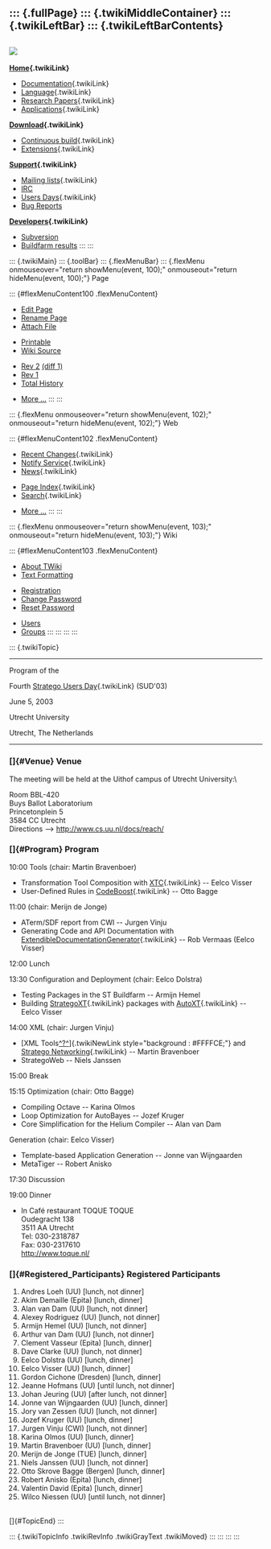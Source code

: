 ::: {.fullPage}
::: {.twikiMiddleContainer}
::: {.twikiLeftBar}
::: {.twikiLeftBarContents}
  ----------------------------------------------------------------------------------
  [![](../pub/Stratego/StrategoLogo/StrategoLogoTextlessWhite-100px.png)](WebHome)
  ----------------------------------------------------------------------------------

**[Home](WebHome){.twikiLink}**

-   [Documentation](StrategoDocumentation){.twikiLink}
-   [Language](StrategoLanguage){.twikiLink}
-   [Research Papers](StrategoPublications){.twikiLink}
-   [Applications](StrategoApplication){.twikiLink}

**[Download](StrategoDownload){.twikiLink}**

-   [Continuous build](ContinuousBuild){.twikiLink}
-   [Extensions](AdditionalPackageDownload){.twikiLink}

**[Support](StrategoSupport){.twikiLink}**

-   [Mailing lists](MailingList){.twikiLink}
-   [IRC](irc://irc.freenode.net/#stratego)
-   [Users Days](StrategoUsersDay){.twikiLink}
-   [Bug Reports](http://yellowgrass.org/project/StrategoXT)

**[Developers](StrategoDev){.twikiLink}**

-   [Subversion](https://svn.strategoxt.org/repos/StrategoXT/strategoxt/trunk)
-   [Buildfarm
    results](http://hydra.nixos.org/jobset/strategoxt/strategoxt-release/all)
:::
:::

::: {.twikiMain}
::: {.toolBar}
::: {.flexMenuBar}
::: {.flexMenu onmouseover="return showMenu(event, 100);" onmouseout="return hideMenu(event, 100);"}
Page

::: {#flexMenuContent100 .flexMenuContent}
-   [Edit
    Page](http://www.program-transformation.org/edit/Stratego/FourthStrategoUsersDayProgram?t=1536825582)
-   [Rename
    Page](http://www.program-transformation.org/rename/Stratego/FourthStrategoUsersDayProgram)
-   [Attach
    File](http://www.program-transformation.org/attach/Stratego/FourthStrategoUsersDayProgram)

<!-- -->

-   [Printable](http://www.program-transformation.org/view/Stratego/FourthStrategoUsersDayProgram?skin=print.pattern)
-   [Wiki
    Source](http://www.program-transformation.org/view/Stratego/FourthStrategoUsersDayProgram?skin=text&raw=on&contenttype=text/plain)

<!-- -->

-   [Rev
    2](http://www.program-transformation.org/view/Stratego/FourthStrategoUsersDayProgram?rev=1.2)
    [(diff 1)](http://www.program-transformation.org/rdiff/Stratego/FourthStrategoUsersDayProgram?rev1=1.2&rev2=1.1)
-   [Rev
    1](http://www.program-transformation.org/view/Stratego/FourthStrategoUsersDayProgram?rev=1.1)
-   [Total
    History](http://www.program-transformation.org/rdiff/Stratego/FourthStrategoUsersDayProgram)

<!-- -->

-   [More
    \...](http://www.program-transformation.org/oops/Stratego/FourthStrategoUsersDayProgram?template=oopsmore&param1=1.2&param2=1.2)
:::
:::

::: {.flexMenu onmouseover="return showMenu(event, 102);" onmouseout="return hideMenu(event, 102);"}
Web

::: {#flexMenuContent102 .flexMenuContent}
-   [Recent Changes](WebChanges){.twikiLink}
-   [Notify Service](WebNotify){.twikiLink}
-   [News](WebNews){.twikiLink}

<!-- -->

-   [Page Index](WebIndex){.twikiLink}
-   [Search](WebSearch){.twikiLink}

<!-- -->

-   [More
    \...](http://www.program-transformation.org/oops/Stratego/FourthStrategoUsersDayProgram?template=oopsmore&param1=1.2&param2=1.2)
:::
:::

::: {.flexMenu onmouseover="return showMenu(event, 103);" onmouseout="return hideMenu(event, 103);"}
Wiki

::: {#flexMenuContent103 .flexMenuContent}
-   [About
    TWiki](http://www.program-transformation.org/view/TWiki/WebHome)
-   [Text
    Formatting](http://www.program-transformation.org/view/TWiki/TextFormattingRules)

<!-- -->

-   [Registration](http://www.program-transformation.org/view/TWiki/TWikiRegistration)
-   [Change
    Password](http://www.program-transformation.org/view/TWiki/ChangePassword)
-   [Reset
    Password](http://www.program-transformation.org/view/TWiki/ResetPassword)

<!-- -->

-   [Users](http://www.program-transformation.org/view/Main/TWikiUsers)
-   [Groups](http://www.program-transformation.org/view/Main/TWikiGroups)
:::
:::
:::
:::

::: {.twikiTopic}

------------------------------------------------------------------------

Program of the

Fourth [Stratego Users Day](StrategoUsersDay){.twikiLink} (SUD\'03)

June 5, 2003

Utrecht University

Utrecht, The Netherlands

------------------------------------------------------------------------

### []{#Venue} Venue

The meeting will be held at the Uithof campus of Utrecht University:\

Room BBL-420\
Buys Ballot Laboratorium\
Princetonplein 5\
3584 CC Utrecht\
Directions \--\> <http://www.cs.uu.nl/docs/reach/>

### []{#Program} Program

10:00 Tools (chair: Martin Bravenboer)

-   Transformation Tool Composition with [XTC](XTC){.twikiLink} \--
    Eelco Visser
-   User-Defined Rules in [CodeBoost](CodeBoost){.twikiLink} \-- Otto
    Bagge

11:00 (chair: Merijn de Jonge)

-   ATerm/SDF report from CWI \-- Jurgen Vinju
-   Generating Code and API Documentation with
    [ExtendibleDocumentationGenerator](ExtendibleDocumentationGenerator){.twikiLink}
    \-- Rob Vermaas (Eelco Visser)

12:00 Lunch

13:30 Configuration and Deployment (chair: Eelco Dolstra)

-   Testing Packages in the ST Buildfarm \-- Armijn Hemel
-   Building [StrategoXT](StrategoXT){.twikiLink} packages with
    [AutoXT](AutoXT){.twikiLink} \-- Eelco Visser

14:00 XML (chair: Jurgen Vinju)

-   [XML
    Tools[^?^](http://www.program-transformation.org/edit/Stratego/XmlTools?topicparent=Stratego.FourthStrategoUsersDayProgram)]{.twikiNewLink
    style="background : #FFFFCE;"} and [Stratego
    Networking](StrategoNetworking){.twikiLink} \-- Martin Bravenboer
-   StrategoWeb \-- Niels Janssen

15:00 Break

15:15 Optimization (chair: Otto Bagge)

-   Compiling Octave \-- Karina Olmos
-   Loop Optimization for AutoBayes \-- Jozef Kruger
-   Core Simplification for the Helium Compiler \-- Alan van Dam

Generation (chair: Eelco Visser)

-   Template-based Application Generation \-- Jonne van Wijngaarden
-   MetaTiger \-- Robert Anisko

17:30 Discussion

19:00 Dinner

-   In Café restaurant TOQUE TOQUE\
    Oudegracht 138\
    3511 AA Utrecht\
    Tel: 030-2318787\
    Fax: 030-2317610\
    <http://www.toque.nl/>

### []{#Registered_Participants} Registered Participants

1.  Andres Loeh (UU) \[lunch, not dinner\]
2.  Akim Demaille (Epita) \[lunch, dinner\]
3.  Alan van Dam (UU) \[lunch, not dinner\]
4.  Alexey Rodriguez (UU) \[lunch, not dinner\]
5.  Armijn Hemel (UU) \[lunch, not dinner\]
6.  Arthur van Dam (UU) \[lunch, not dinner\]
7.  Clement Vasseur (Epita) \[lunch, dinner\]
8.  Dave Clarke (UU) \[lunch, not dinner\]
9.  Eelco Dolstra (UU) \[lunch, dinner\]
10. Eelco Visser (UU) \[lunch, dinner\]
11. Gordon Cichone (Dresden) \[lunch, dinner\]
12. Jeanne Hofmans (UU) \[until lunch, not dinner\]
13. Johan Jeuring (UU) \[after lunch, not dinner\]
14. Jonne van Wijngaarden (UU) \[lunch, dinner\]
15. Jory van Zessen (UU) \[lunch, not dinner\]
16. Jozef Kruger (UU) \[lunch, dinner\]
17. Jurgen Vinju (CWI) \[lunch, not dinner\]
18. Karina Olmos (UU) \[lunch, dinner\]
19. Martin Bravenboer (UU) \[lunch, dinner\]
20. Merijn de Jonge (TUE) \[lunch, dinner\]
21. Niels Janssen (UU) \[lunch, not dinner\]
22. Otto Skrove Bagge (Bergen) \[lunch, dinner\]
23. Robert Anisko (Epita) \[lunch, dinner\]
24. Valentin David (Epita) \[lunch, dinner\]
25. Wilco Niessen (UU) \[until lunch, not dinner\]

\
[]{#TopicEnd}
:::

::: {.twikiTopicInfo .twikiRevInfo .twikiGrayText .twikiMoved}
:::
:::
:::
:::
